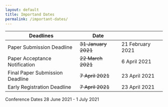 ```yaml
---
layout: default 
title: Importand Dates
permalink: /important-dates/
---
```


Deadlines |            Date            ||
--------- | ------------ | ------------ |
Paper Submission Deadline | ~~31 January 2021~~ | 21 February 2021
Paper Acceptance Notification | ~~22 March 2021~~ | 6 April 2021
Final Paper Submission Deadline | ~~7 April 2021~~ | 23 April 2021
Early Registration Deadline | ~~7 April 2021~~ | 23 April 2021
Conference Dates <td colspan=2> 28 June 2021 - 1 July 2021 </td>
